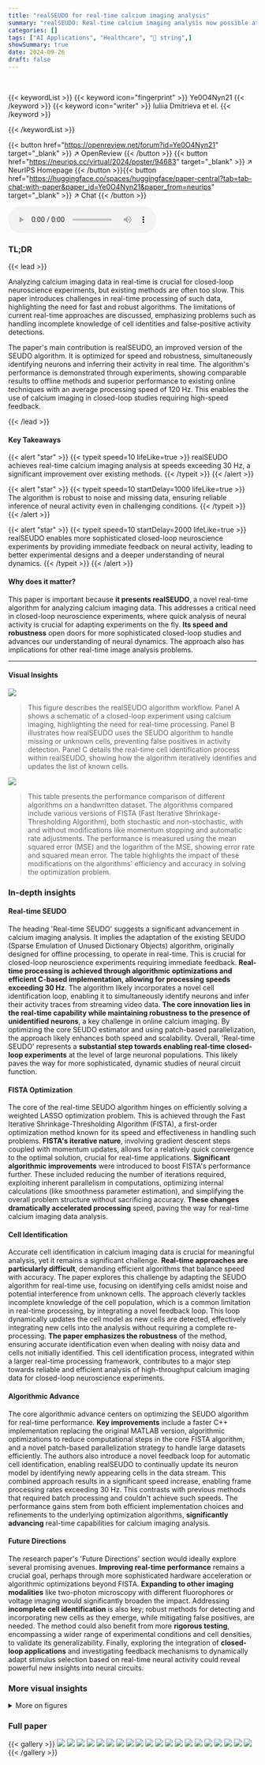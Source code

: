 ```yaml
---
title: "realSEUDO for real-time calcium imaging analysis"
summary: "realSEUDO: Real-time calcium imaging analysis now possible at speeds exceeding 30 Hz, enabling sophisticated closed-loop neuroscience experiments."
categories: []
tags: ["AI Applications", "Healthcare", "🏢 string",]
showSummary: true
date: 2024-09-26
draft: false
---
```


<br>

{{< keywordList >}}
{{< keyword icon="fingerprint" >}} Ye0O4Nyn21 {{< /keyword >}}
{{< keyword icon="writer" >}} Iuliia Dmitrieva et el. {{< /keyword >}}
 
{{< /keywordList >}}

{{< button href="https://openreview.net/forum?id=Ye0O4Nyn21" target="_blank" >}}
↗ OpenReview
{{< /button >}}
{{< button href="https://neurips.cc/virtual/2024/poster/94683" target="_blank" >}}
↗ NeurIPS Homepage
{{< /button >}}{{< button href="https://huggingface.co/spaces/huggingface/paper-central?tab=tab-chat-with-paper&paper_id=Ye0O4Nyn21&paper_from=neurips" target="_blank" >}}
↗ Chat
{{< /button >}}



<audio controls>
    <source src="https://ai-paper-reviewer.com/Ye0O4Nyn21/podcast.wav" type="audio/wav">
    Your browser does not support the audio element.
</audio>


### TL;DR


{{< lead >}}

Analyzing calcium imaging data in real-time is crucial for closed-loop neuroscience experiments, but existing methods are often too slow.  This paper introduces challenges in real-time processing of such data, highlighting the need for fast and robust algorithms. The limitations of current real-time approaches are discussed, emphasizing problems such as handling incomplete knowledge of cell identities and false-positive activity detections.

The paper's main contribution is realSEUDO, an improved version of the SEUDO algorithm.  It is optimized for speed and robustness, simultaneously identifying neurons and inferring their activity in real time.  The algorithm's performance is demonstrated through experiments, showing comparable results to offline methods and superior performance to existing online techniques with an average processing speed of 120 Hz. This enables the use of calcium imaging in closed-loop studies requiring high-speed feedback.

{{< /lead >}}


#### Key Takeaways

{{< alert "star" >}}
{{< typeit speed=10 lifeLike=true >}} realSEUDO achieves real-time calcium imaging analysis at speeds exceeding 30 Hz, a significant improvement over existing methods. {{< /typeit >}}
{{< /alert >}}

{{< alert "star" >}}
{{< typeit speed=10 startDelay=1000 lifeLike=true >}} The algorithm is robust to noise and missing data, ensuring reliable inference of neural activity even in challenging conditions. {{< /typeit >}}
{{< /alert >}}

{{< alert "star" >}}
{{< typeit speed=10 startDelay=2000 lifeLike=true >}} realSEUDO enables more sophisticated closed-loop neuroscience experiments by providing immediate feedback on neural activity, leading to better experimental designs and a deeper understanding of neural dynamics. {{< /typeit >}}
{{< /alert >}}

#### Why does it matter?
This paper is important because **it presents realSEUDO**, a novel real-time algorithm for analyzing calcium imaging data. This addresses a critical need in closed-loop neuroscience experiments, where quick analysis of neural activity is crucial for adapting experiments on the fly.  **Its speed and robustness** open doors for more sophisticated closed-loop studies and advances our understanding of neural dynamics. The approach also has implications for other real-time image analysis problems.

------
#### Visual Insights



![](https://ai-paper-reviewer.com/Ye0O4Nyn21/figures_2_1.jpg)

> This figure describes the realSEUDO algorithm workflow. Panel A shows a schematic of a closed-loop experiment using calcium imaging, highlighting the need for real-time processing. Panel B illustrates how realSEUDO uses the SEUDO algorithm to handle missing or unknown cells, preventing false positives in activity detection.  Panel C details the real-time cell identification process within realSEUDO, showing how the algorithm iteratively identifies and updates the list of known cells.





![](https://ai-paper-reviewer.com/Ye0O4Nyn21/tables_12_1.jpg)

> This table presents the performance comparison of different algorithms on a handwritten dataset.  The algorithms compared include various versions of FISTA (Fast Iterative Shrinkage-Thresholding Algorithm), both stochastic and non-stochastic, with and without modifications like momentum stopping and automatic rate adjustments. The performance is measured using the mean squared error (MSE) and the logarithm of the MSE, showing error rate and squared mean error. The table highlights the impact of these modifications on the algorithms' efficiency and accuracy in solving the optimization problem.





### In-depth insights


#### Real-time SEUDO
The heading 'Real-time SEUDO' suggests a significant advancement in calcium imaging analysis.  It implies the adaptation of the existing SEUDO (Sparse Emulation of Unused Dictionary Objects) algorithm, originally designed for offline processing, to operate in real-time. This is crucial for closed-loop neuroscience experiments requiring immediate feedback.  **Real-time processing is achieved through algorithmic optimizations and efficient C-based implementation, allowing for processing speeds exceeding 30 Hz**.  The algorithm likely incorporates a novel cell identification loop, enabling it to simultaneously identify neurons and infer their activity traces from streaming video data.  **The core innovation lies in the real-time capability while maintaining robustness to the presence of unidentified neurons**, a key challenge in online calcium imaging.  By optimizing the core SEUDO estimator and using patch-based parallelization, the approach likely enhances both speed and scalability. Overall, 'Real-time SEUDO' represents a **substantial step towards enabling real-time closed-loop experiments** at the level of large neuronal populations. This likely paves the way for more sophisticated, dynamic studies of neural circuit function.

#### FISTA Optimization
The core of the real-time SEUDO algorithm hinges on efficiently solving a weighted LASSO optimization problem.  This is achieved through the Fast Iterative Shrinkage-Thresholding Algorithm (FISTA), a first-order optimization method known for its speed and effectiveness in handling such problems.  **FISTA's iterative nature**, involving gradient descent steps coupled with momentum updates, allows for a relatively quick convergence to the optimal solution, crucial for real-time applications.  **Significant algorithmic improvements** were introduced to boost FISTA's performance further. These included reducing the number of iterations required, exploiting inherent parallelism in computations, optimizing internal calculations (like smoothness parameter estimation), and simplifying the overall problem structure without sacrificing accuracy. **These changes dramatically accelerated processing** speed, paving the way for real-time calcium imaging data analysis.

#### Cell Identification
Accurate cell identification in calcium imaging data is crucial for meaningful analysis, yet it remains a significant challenge.  **Real-time approaches are particularly difficult**, demanding efficient algorithms that balance speed with accuracy. The paper explores this challenge by adapting the SEUDO algorithm for real-time use, focusing on identifying cells amidst noise and potential interference from unknown cells.  The approach cleverly tackles incomplete knowledge of the cell population, which is a common limitation in real-time processing, by integrating a novel feedback loop. This loop dynamically updates the cell model as new cells are detected, effectively integrating new cells into the analysis without requiring a complete re-processing.  **The paper emphasizes the robustness** of the method, ensuring accurate identification even when dealing with noisy data and cells not initially identified. This cell identification process, integrated within a larger real-time processing framework, contributes to a major step towards reliable and efficient analysis of high-throughput calcium imaging data for closed-loop neuroscience experiments.

#### Algorithmic Advance
The core algorithmic advance centers on optimizing the SEUDO algorithm for real-time performance.  **Key improvements** include a faster C++ implementation replacing the original MATLAB version, algorithmic optimizations to reduce computational steps in the core FISTA algorithm, and a novel patch-based parallelization strategy to handle large datasets efficiently.  The authors also introduce a novel feedback loop for automatic cell identification, enabling realSEUDO to continually update its neuron model by identifying newly appearing cells in the data stream. This combined approach results in a significant speed increase, enabling frame processing rates exceeding 30 Hz.  This contrasts with previous methods that required batch processing and couldn't achieve such speeds. The performance gains stem from both efficient implementation choices and refinements to the underlying optimization algorithms, **significantly advancing** real-time capabilities for calcium imaging analysis.

#### Future Directions
The research paper's 'Future Directions' section would ideally explore several promising avenues.  **Improving real-time performance** remains a crucial goal, perhaps through more sophisticated hardware acceleration or algorithmic optimizations beyond FISTA.  **Expanding to other imaging modalities** like two-photon microscopy with different fluorophores or voltage imaging would significantly broaden the impact. Addressing **incomplete cell identification** is also key; robust methods for detecting and incorporating new cells as they emerge, while mitigating false positives, are needed.  The method could also benefit from more **rigorous testing**, encompassing a wider range of experimental conditions and cell densities, to validate its generalizability. Finally, exploring the integration of **closed-loop applications** and investigating feedback mechanisms to dynamically adapt stimulus selection based on real-time neural activity could reveal powerful new insights into neural circuits.


### More visual insights

<details>
<summary>More on figures
</summary>


![](https://ai-paper-reviewer.com/Ye0O4Nyn21/figures_7_1.jpg)

> This figure demonstrates the performance of three different algorithms, CNMF, OnACID, and realSEUDO, on a simulated calcium imaging dataset generated by NAOMi. Panel A shows the spatial distribution of cells identified by each algorithm, with strong, weak, and unpaired matches indicated. Panel B compares the number of hits (true positives), false alarms (false positives), and ambiguous cases for each algorithm. Panel C displays the temporal correlation between identified cells and ground truth cells, with realSEUDO exhibiting higher correlation. Finally, Panel D shows example time traces for selected cells, illustrating the agreement between the algorithms and ground truth.


![](https://ai-paper-reviewer.com/Ye0O4Nyn21/figures_8_1.jpg)

> This figure presents a comparison of realSEUDO, OnACID, and CNMF performance on calcium imaging data. Panel A shows example spatial profiles and corresponding temporal traces for a subset of cells detected by the three methods. Panel B provides a quantitative comparison of the number of true positives, false positives, and false negatives for each method on two different datasets. Panel C shows a comparison of the computational performance (frames per second and CPU seconds per frame) of realSEUDO and OnACID as a function of the number of detected ROIs, demonstrating the superior efficiency of realSEUDO.


![](https://ai-paper-reviewer.com/Ye0O4Nyn21/figures_15_1.jpg)

> This figure compares the results of three different calcium imaging analysis methods: realSEUDO, OnACID, and CNMF.  It shows the detected cells for each method, color-coded for easy identification. The figure also includes selected time traces for matching cells across the three methods. This allows for a visual comparison of the cell detection accuracy and the similarity of the resulting time traces across the different algorithms. The visual comparison highlights the strengths and weaknesses of each method in terms of cell detection and time trace estimation.


![](https://ai-paper-reviewer.com/Ye0O4Nyn21/figures_16_1.jpg)

> This figure displays the output of the realSEUDO algorithm for a single patch. It shows the detected cells (on the left) and their corresponding activity traces (on the right). The cells are ordered by the time they were discovered during the real-time processing. Each row represents a single cell, with the left side showing the spatial location and shape of the cell, and the right side showing its activity trace over time. The y-axis represents the cell ID, and the x-axis represents the time in frames at 30Hz. The color intensity in the activity trace indicates the level of activity.  The figure demonstrates realSEUDO’s ability to identify and track the activity of individual neurons in real time.


![](https://ai-paper-reviewer.com/Ye0O4Nyn21/figures_17_1.jpg)

> This figure compares the performance of different optimization algorithms on a handwritten digit recognition task.  The left panel shows the mean squared error (MSE) as a function of the time taken for optimization. The right panel displays the MSE as a function of the number of training passes.  The algorithms being compared include a stochastic gradient descent method and several variations at different learning rates (10x, 100x, 1000x), and a non-stochastic momentum method.  The plot illustrates the trade-offs between speed and accuracy in these different approaches to optimization.


![](https://ai-paper-reviewer.com/Ye0O4Nyn21/figures_17_2.jpg)

> This figure displays the complete sets of strongly correlated activity traces obtained using three different calcium imaging analysis methods: CNMF (an offline method), OnACID (an online method), and the proposed realSEUDO algorithm.  Each column represents the results from one of these methods.  The figure showcases the temporal dynamics of neuronal activity, allowing for a visual comparison of the accuracy and performance across the three algorithms.


![](https://ai-paper-reviewer.com/Ye0O4Nyn21/figures_18_1.jpg)

> This figure compares the results of three different calcium imaging analysis algorithms: CNMF, OnACID, and realSEUDO.  For each algorithm, it shows a heatmap representation of the activity of multiple neurons over time. The heatmaps visualize the fluorescence intensity of each neuron across a series of frames (simulated at 30 Hz). The x-axis represents the frame number, and the y-axis represents the neuron ID. Each color in the heatmap corresponds to a range of fluorescence intensities. The figure also displays the spatial profiles of neurons detected by each algorithm. This visual comparison allows for a direct assessment of the performance of each algorithm in terms of its accuracy, efficiency, and robustness in identifying neurons and extracting their temporal activity patterns from the raw fluorescence data.


</details>






### Full paper

{{< gallery >}}
<img src="https://ai-paper-reviewer.com/Ye0O4Nyn21/1.png" class="grid-w50 md:grid-w33 xl:grid-w25" />
<img src="https://ai-paper-reviewer.com/Ye0O4Nyn21/2.png" class="grid-w50 md:grid-w33 xl:grid-w25" />
<img src="https://ai-paper-reviewer.com/Ye0O4Nyn21/3.png" class="grid-w50 md:grid-w33 xl:grid-w25" />
<img src="https://ai-paper-reviewer.com/Ye0O4Nyn21/4.png" class="grid-w50 md:grid-w33 xl:grid-w25" />
<img src="https://ai-paper-reviewer.com/Ye0O4Nyn21/5.png" class="grid-w50 md:grid-w33 xl:grid-w25" />
<img src="https://ai-paper-reviewer.com/Ye0O4Nyn21/6.png" class="grid-w50 md:grid-w33 xl:grid-w25" />
<img src="https://ai-paper-reviewer.com/Ye0O4Nyn21/7.png" class="grid-w50 md:grid-w33 xl:grid-w25" />
<img src="https://ai-paper-reviewer.com/Ye0O4Nyn21/8.png" class="grid-w50 md:grid-w33 xl:grid-w25" />
<img src="https://ai-paper-reviewer.com/Ye0O4Nyn21/9.png" class="grid-w50 md:grid-w33 xl:grid-w25" />
<img src="https://ai-paper-reviewer.com/Ye0O4Nyn21/10.png" class="grid-w50 md:grid-w33 xl:grid-w25" />
<img src="https://ai-paper-reviewer.com/Ye0O4Nyn21/11.png" class="grid-w50 md:grid-w33 xl:grid-w25" />
<img src="https://ai-paper-reviewer.com/Ye0O4Nyn21/12.png" class="grid-w50 md:grid-w33 xl:grid-w25" />
<img src="https://ai-paper-reviewer.com/Ye0O4Nyn21/13.png" class="grid-w50 md:grid-w33 xl:grid-w25" />
<img src="https://ai-paper-reviewer.com/Ye0O4Nyn21/14.png" class="grid-w50 md:grid-w33 xl:grid-w25" />
<img src="https://ai-paper-reviewer.com/Ye0O4Nyn21/15.png" class="grid-w50 md:grid-w33 xl:grid-w25" />
<img src="https://ai-paper-reviewer.com/Ye0O4Nyn21/16.png" class="grid-w50 md:grid-w33 xl:grid-w25" />
<img src="https://ai-paper-reviewer.com/Ye0O4Nyn21/17.png" class="grid-w50 md:grid-w33 xl:grid-w25" />
<img src="https://ai-paper-reviewer.com/Ye0O4Nyn21/18.png" class="grid-w50 md:grid-w33 xl:grid-w25" />
<img src="https://ai-paper-reviewer.com/Ye0O4Nyn21/19.png" class="grid-w50 md:grid-w33 xl:grid-w25" />
<img src="https://ai-paper-reviewer.com/Ye0O4Nyn21/20.png" class="grid-w50 md:grid-w33 xl:grid-w25" />
{{< /gallery >}}